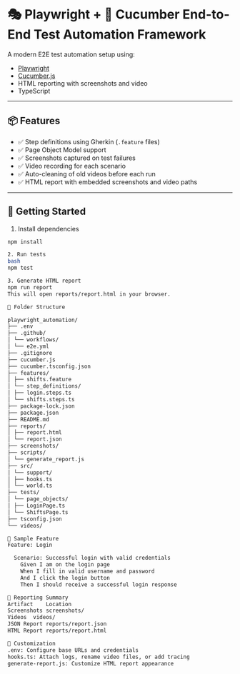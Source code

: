 # 🎭 Playwright + 🥒 Cucumber End-to-End Test Automation Framework

A modern E2E test automation setup using:

- [Playwright](https://playwright.dev/)
- [Cucumber.js](https://github.com/cucumber/cucumber-js)
- HTML reporting with screenshots and video
- TypeScript

---

## 📦 Features

- ✅ Step definitions using Gherkin (`.feature` files)
- ✅ Page Object Model support
- ✅ Screenshots captured on test failures
- ✅ Video recording for each scenario
- ✅ Auto-cleaning of old videos before each run
- ✅ HTML report with embedded screenshots and video paths

---

## 🚀 Getting Started

1. Install dependencies

```bash
npm install

2. Run tests
bash
npm test

3. Generate HTML report
npm run report
This will open reports/report.html in your browser.

📁 Folder Structure

playwright_automation/
├── .env
├── .github/
│ └── workflows/
│ └── e2e.yml
├── .gitignore
├── cucumber.js
├── cucumber.tsconfig.json
├── features/
│ ├── shifts.feature
│ └── step_definitions/
│ ├── login.steps.ts
│ └── shifts.steps.ts
├── package-lock.json
├── package.json
├── README.md
├── reports/
│ ├── report.html
│ └── report.json
├── screenshots/
├── scripts/
│ └── generate_report.js
├── src/
│ └── support/
│ ├── hooks.ts
│ └── world.ts
├── tests/
│ └── page_objects/
│ ├── LoginPage.ts
│ └── ShiftsPage.ts
├── tsconfig.json
└── videos/

🧪 Sample Feature
Feature: Login

  Scenario: Successful login with valid credentials
    Given I am on the login page
    When I fill in valid username and password
    And I click the login button
    Then I should receive a successful login response

📸 Reporting Summary
Artifact	Location
Screenshots	screenshots/
Videos	videos/
JSON Report	reports/report.json
HTML Report	reports/report.html

🧰 Customization
.env: Configure base URLs and credentials
hooks.ts: Attach logs, rename video files, or add tracing
generate-report.js: Customize HTML report appearance

